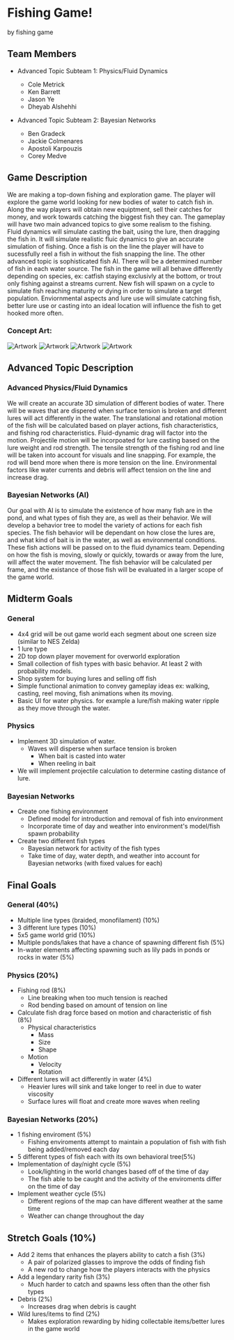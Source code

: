 # Fishing Game!

by fishing game

## Team Members
* Advanced Topic Subteam 1: Physics/Fluid Dynamics
	* Cole Metrick
	* Ken Barrett
	* Jason Ye
	* Dheyab Alshehhi

* Advanced Topic Subteam 2: Bayesian Networks
	* Ben Gradeck
	* Jackie Colmenares
	* Apostoli Karpouzis
	* Corey Medve


## Game Description

We are making a top-down fishing and exploration game. The player will explore the game world looking for new bodies of water to catch fish in. Along the way players will obtain new equiptment, sell their catches for money, and work towards catching the biggest fish they can. The gameplay will have two main advanced topics to give some realism to the fishing. Fluid dynamics will simulate casting the bait, using the lure, then dragging the fish in. It will simulate realistic fluic dynamics to give an accurate simulation of fishing. Once a fish is on the line the player will have to sucessfully reel a fish in without the fish snapping the line. The other advanced topic is sophisticated fish AI. There will be a determined number of fish in each water source. The fish in the game will all behave differently depending on species, ex: catfish staying exclusivly at the bottom, or trout only fishing against a streams current. New fish will spawn on a cycle to simulate fish reaching maturity or dying in order to simulate a target population. Enviornmental aspects and lure use will simulate catching fish, better lure use or casting into an ideal location will influence the fish to get hooked more often. 

### Concept Art:
![Artwork](art/art1.png)
![Artwork](art/art2.png)
![Artwork](art/art3.png)
![Artwork](art/art4.png)


## Advanced Topic Description

### Advanced Physics/Fluid Dynamics

We will create an accurate 3D simulation of different bodies of water. There will be waves that are dispered when surface tension is broken and different lures will act differently in the water. The translational and rotational motion of the fish will be calculated based on player actions, fish characteristics, and fishing rod characteristics. Fluid-dynamic drag will factor into the motion. Projectile motion will be incorpoated for lure casting based on the lure weight and rod strength. The tensile strength of the fishing rod and line will be taken into account for visuals and line snapping. For example, the rod will bend more when there is more tension on the line. Environmental factors like water currents and debris will affect tension on the line and increase drag.

### Bayesian Networks (AI)

Our goal with AI is to simulate the existence of how many fish are in the pond, and what types of fish they are, as well as their behavior. We will develop a behavior tree to model the variety of actions for each fish species. The fish behavior will be dependant on how close the lures are, and what kind of bait is in the water, as well as environmental conditions. These fish actions will be passed on to the fluid dynamics team. Depending on how the fish is moving, slowly or quickly, towards or away from the lure, will affect the water movement. The fish behavior will be calculated per frame, and the existance of those fish will be evaluated in a larger scope of the game world. 


## Midterm Goals

### General
* 4x4 grid will be out game world each segment about one screen size (similar to NES Zelda)
* 1 lure type
* 2D top down player movement for overworld exploration
* Small collection of fish types with basic behavior. At least 2 with probability models.
* Shop system for buying lures and selling off fish
* Simple functional animation to convey gameplay ideas ex: walking, casting, reel moving, fish animations when its moving.
* Basic UI for water physics. for example a lure/fish making water ripple as they move through the water.


### Physics
* Implement 3D simulation of water. 
  * Waves will disperse when surface tension is broken
    * When bait is casted into water
    * When reeling in bait
* We will implement projectile calculation to determine casting distance of lure.

### Bayesian Networks
* Create one fishing environment
  * Defined model for introduction and removal of fish into environment
  * Incorporate time of day and weather into environment's model/fish spawn probability
* Create two different fish types
  * Bayesian network for activity of the fish types
  * Take time of day, water depth, and weather into account for Bayesian networks (with fixed values for each)


## Final Goals

### General (40%)
* Multiple line types (braided, monofilament) (10%)
* 3 different lure types (10%)
* 5x5 game world grid (10%)
* Multiple ponds/lakes that have a chance of spawning different fish (5%)
* In-water elements affecting spawning such as lily pads in ponds or rocks in water (5%)


### Physics (20%)
* Fishing rod (8%)
  * Line breaking when too much tension is reached
  * Rod bending based on amount of tension on line
* Calculate fish drag force based on motion and characteristic of fish (8%)
  * Physical characteristics
    * Mass
    * Size
    * Shape
  * Motion
    * Velocity
    * Rotation
* Different lures will act differently in water (4%)
    * Heavier lures will sink and take longer to reel in due to water viscosity 
    * Surface lures will float and create more waves when reeling


### Bayesian Networks (20%)
* 1 fishing enviroment (5%)
  * Fishing enviroments attempt to maintain a population of fish with fish being added/removed each day 
* 5 different types of fish each with its own behavioral tree(5%)
* Implementation of day/night cycle (5%)
  * Look/lighting in the world changes based off of the time of day
  * The fish able to be caught and the activity of the enviroments differ on the time of day
* Implement weather cycle (5%)
  * Different regions of the map can have different weather at the same time
  * Weather can change throughout the day


## Stretch Goals (10%)

* Add 2 items that enhances the players ability to catch a fish (3%)
  * A pair of polarized glasses to improve the odds of finding fish
  * A new rod to change how the players interacts with the physics
* Add a legendary rarity fish (3%)
  * Much harder to catch and spawns less often than the other fish types
* Debris (2%)
  * Increases drag when debris is caught
* Wild lures/items to find (2%)
  * Makes exploration rewarding by hiding collectable items/better lures in the game world 
